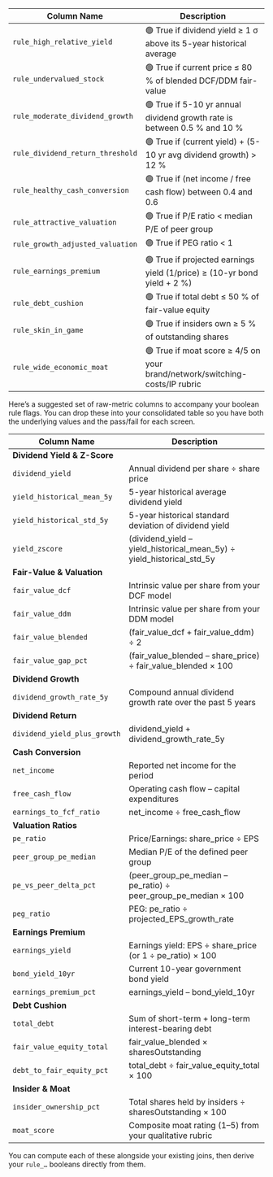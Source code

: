 

| Column Name                      | Description                                                                 |
| -------------------------------- | --------------------------------------------------------------------------- |
| `rule_high_relative_yield`       | 🟢 True if dividend yield ≥ 1 σ above its 5-year historical average         |
| `rule_undervalued_stock`         | 🟢 True if current price ≤ 80 % of blended DCF/DDM fair-value               |
| `rule_moderate_dividend_growth`  | 🟢 True if 5-10 yr annual dividend growth rate is between 0.5 % and 10 %    |
| `rule_dividend_return_threshold` | 🟢 True if (current yield) + (5-10 yr avg dividend growth) > 12 %           |
| `rule_healthy_cash_conversion`   | 🟢 True if (net income / free cash flow) between 0.4 and 0.6                |
| `rule_attractive_valuation`      | 🟢 True if P/E ratio < median P/E of peer group                             |
| `rule_growth_adjusted_valuation` | 🟢 True if PEG ratio < 1                                                    |
| `rule_earnings_premium`          | 🟢 True if projected earnings yield (1/price) ≥ (10-yr bond yield + 2 %)    |
| `rule_debt_cushion`              | 🟢 True if total debt ≤ 50 % of fair-value equity                           |
| `rule_skin_in_game`              | 🟢 True if insiders own ≥ 5 % of outstanding shares                         |
| `rule_wide_economic_moat`        | 🟢 True if moat score ≥ 4/5 on your brand/network/switching-costs/IP rubric |



Here’s a suggested set of raw-metric columns to accompany your boolean rule flags. You can drop these into your consolidated table so you have both the underlying values and the pass/fail for each screen.

| Column Name                  | Description                                                                  |
| ---------------------------- | ---------------------------------------------------------------------------- |
| **Dividend Yield & Z-Score** |                                                                              |
| `dividend_yield`             | Annual dividend per share ÷ share price                                      |
| `yield_historical_mean_5y`   | 5-year historical average dividend yield                                     |
| `yield_historical_std_5y`    | 5-year historical standard deviation of dividend yield                       |
| `yield_zscore`               | (dividend\_yield – yield\_historical\_mean\_5y) ÷ yield\_historical\_std\_5y |
| **Fair-Value & Valuation**   |                                                                              |
| `fair_value_dcf`             | Intrinsic value per share from your DCF model                                |
| `fair_value_ddm`             | Intrinsic value per share from your DDM model                                |
| `fair_value_blended`         | (fair\_value\_dcf + fair\_value\_ddm) ÷ 2                                    |
| `fair_value_gap_pct`         | (fair\_value\_blended – share\_price) ÷ fair\_value\_blended × 100           |
| **Dividend Growth**          |                                                                              |
| `dividend_growth_rate_5y`    | Compound annual dividend growth rate over the past 5 years                   |
| **Dividend Return**          |                                                                              |
| `dividend_yield_plus_growth` | dividend\_yield + dividend\_growth\_rate\_5y                                 |
| **Cash Conversion**          |                                                                              |
| `net_income`                 | Reported net income for the period                                           |
| `free_cash_flow`             | Operating cash flow – capital expenditures                                   |
| `earnings_to_fcf_ratio`      | net\_income ÷ free\_cash\_flow                                               |
| **Valuation Ratios**         |                                                                              |
| `pe_ratio`                   | Price/Earnings: share\_price ÷ EPS                                           |
| `peer_group_pe_median`       | Median P/E of the defined peer group                                         |
| `pe_vs_peer_delta_pct`       | (peer\_group\_pe\_median – pe\_ratio) ÷ peer\_group\_pe\_median × 100        |
| `peg_ratio`                  | PEG: pe\_ratio ÷ projected\_EPS\_growth\_rate                                |
| **Earnings Premium**         |                                                                              |
| `earnings_yield`             | Earnings yield: EPS ÷ share\_price  (or 1 ÷ pe\_ratio) × 100                 |
| `bond_yield_10yr`            | Current 10-year government bond yield                                        |
| `earnings_premium_pct`       | earnings\_yield – bond\_yield\_10yr                                          |
| **Debt Cushion**             |                                                                              |
| `total_debt`                 | Sum of short-term + long-term interest-bearing debt                          |
| `fair_value_equity_total`    | fair\_value\_blended × sharesOutstanding                                     |
| `debt_to_fair_equity_pct`    | total\_debt ÷ fair\_value\_equity\_total × 100                               |
| **Insider & Moat**           |                                                                              |
| `insider_ownership_pct`      | Total shares held by insiders ÷ sharesOutstanding × 100                      |
| `moat_score`                 | Composite moat rating (1–5) from your qualitative rubric                     |

You can compute each of these alongside your existing joins, then derive your `rule_…` booleans directly from them.

